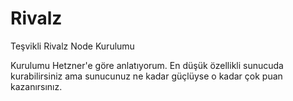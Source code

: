 # Rivalz
Teşvikli Rivalz Node Kurulumu

Kurulumu Hetzner'e göre anlatıyorum.
En düşük özellikli sunucuda kurabilirsiniz ama sunucunuz ne kadar güçlüyse o kadar çok puan kazanırsınız.
